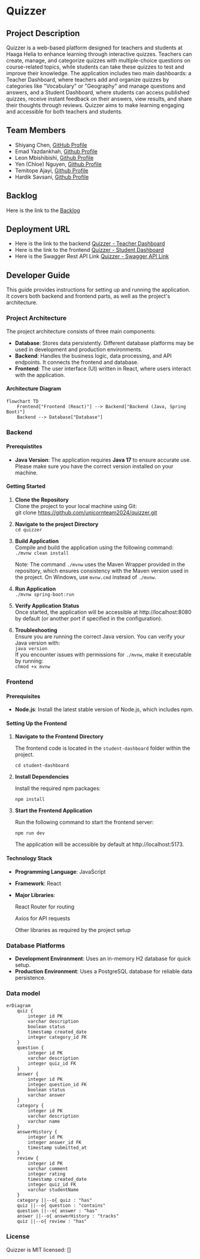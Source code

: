 # Quizzer

## Project Description

Quizzer is a web-based platform designed for teachers and students at Haaga Helia to enhance learning through interactive quizzes. Teachers can create, manage, and categorize quizzes with multiple-choice questions on course-related topics, while students can take these quizzes to test and improve their knowledge. The application includes two main dashboards: a Teacher Dashboard, where teachers add and organize quizzes by categories like "Vocabulary" or "Geography" and manage questions and answers, and a Student Dashboard, where students can access published quizzes, receive instant feedback on their answers, view results, and share their thoughts through reviews. Quizzer aims to make learning engaging and accessible for both teachers and students.

## Team Members

- Shiyang Chen, [GitHub Profile](https://github.com/ChenFangFangFang)
- Emad Yazdankhah, [Github Profile](https://github.com/emaDBytes)
- Leon Mbishibishi, [Github Profile](https://github.com/mbishibishi11)
- Yen (Chloe) Nguyen, [Github Profile](https://github.com/chloee122)
- Temitope Ajayi, [Github Profile](https://github.com/Topebhh500)
- Hardik Savsani, [Github Profile](https://github.com/hardiksavsani)

## Backlog

Here is the link to the [Backlog](https://github.com/orgs/unicornteam2024/projects/1/views/1)

## Deployment URL

- Here is the link to the backend [Quizzer - Teacher Dashboard](https://quizzer-c8si.onrender.com/)
- Here is the link to the frontend [Quizzer - Student Dashboard](https://quizzer-dumz.onrender.com/)
- Here is the Swagger Rest API Link [Quizzer - Swagger API Link](https://quizzer-c8si.onrender.com/swagger-ui/index.html#/)

## Developer Guide

This guide provides instructions for setting up and running the application. It covers both backend and frontend parts, as well as the project's architecture.

### Project Architecture

The project architecture consists of three main components:

- **Database**: Stores data persistently. Different database platforms may be used in development and production environments.
- **Backend**: Handles the business logic, data processing, and API endpoints. It connects the frontend and database.
- **Frontend**: The user interface (UI) written in React, where users interact with the application.

#### Architecture Diagram

```mermaid
flowchart TD
    Frontend["Frontend (React)"] --> Backend["Backend (Java, Spring Boot)"]
    Backend --> Database["Database"]
```

### Backend

#### Prerequistites

- **Java Version**: The application requires **Java 17** to ensure accurate use. Please make sure you have the correct version installed on your machine.

#### Getting Started

1. **Clone the Repository**  
   Clone the project to your local machine using Git:  
   git clone https://github.com/unicornteam2024/quizzer.git

2. **Navigate to the project Directory**  
   `cd quizzer`
3. **Build Application**  
   Compile and build the application using the following command:  
   `./mvnw clean install`

   Note: The command `./mvnw` uses the Maven Wrapper provided in the repository, which ensures consistency with the Maven version used in the project. On Windows, use `mvnw.cmd` instead of `./mvnw`.

4. **Run Application**  
   `./mvnw spring-boot:run`
5. **Verify Application Status**  
   Once started, the application will be accessible at http://localhost:8080 by default (or another port if specified in the configuration).
6. **Troubleshooting**  
   Ensure you are running the correct Java version. You can verify your Java version with:  
   `java version`  
   If you encounter issues with permissions for `./mvnw`, make it executable by running:  
    `chmod +x mvnw`

### Frontend

#### Prerequisites

- **Node.js**: Install the latest stable version of Node.js, which includes npm.

#### Setting Up the Frontend

1. **Navigate to the Frontend Directory**

   The frontend code is located in the `student-dashboard` folder within the project.

   `cd student-dashboard`

2. **Install Dependencies**

   Install the required npm packages:

   `npm install`

3. **Start the Frontend Application**

   Run the following command to start the frontend server:

   `npm run dev`

   The application will be accessible by default at http://localhost:5173.

#### Technology Stack

- **Programming Language**: JavaScript

- **Framework**: React

- **Major Libraries**:

  React Router for routing

  Axios for API requests

  Other libraries as required by the project setup

### Database Platforms

- **Development Environment**: Uses an in-memory H2 database for quick setup.
- **Production Environment**: Uses a PostgreSQL database for reliable data persistence.

### Data model

```mermaid
erDiagram
    quiz {
        integer id PK
        varchar description
        boolean status
        timestamp created_date
        integer category_id FK
    }
    question {
        integer id PK
        varchar description
        integer quiz_id FK
    }
    answer {
        integer id PK
        integer question_id FK
        boolean status
        varchar answer
    }
    category {
        integer id PK
        varchar description
        varchar name
    }
    answerHistory {
        integer id PK
        integer answer_id FK
        timestamp submitted_at
    }
    review {
        integer id PK
        varchar comment
        integer rating
        timestamp created_date
        integer quiz_id FK
        varchar studentName
    }
    category ||--o{ quiz : "has"
    quiz ||--o{ question : "contains"
    question ||--o{ answer : "has"
    answer ||--o{ answerHistory : "tracks"
    quiz ||--o{ review : "has"

```
### License
Quizzer is MIT licensed: []